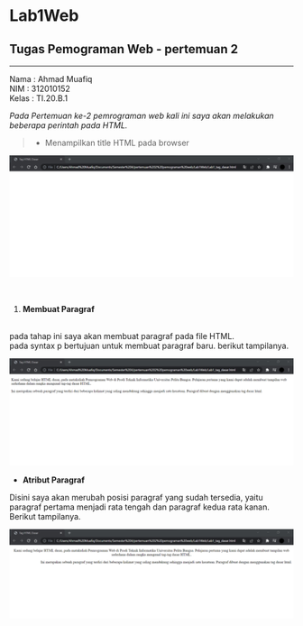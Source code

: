 # Lab1Web
## Tugas Pemograman Web - pertemuan 2

<hr>

Nama  : Ahmad Muafiq<br>
NIM   : 312010152<br>
Kelas : TI.20.B.1<br>

*Pada Pertemuan ke-2  pemrograman web kali ini saya akan melakukan beberapa perintah pada HTML.*<br>

> * Menampilkan title HTML pada browser <br>

![Gambar title HTML dasar](pictures/titleHTML.png)

<br>

1. **Membuat Paragraf**
<br>
pada tahap ini saya akan membuat paragraf pada file HTML. <br>
pada syntax p bertujuan untuk membuat paragraf baru. berikut tampilanya. <br>

![Gambar membuat paragraf baru](pictures/paragraf1.png)

- **Atribut Paragraf**

Disini saya akan merubah posisi paragraf yang sudah tersedia, yaitu paragraf pertama menjadi rata tengah dan paragraf kedua rata kanan. Berikut tampilanya.

![Gambar atribut paragraf](pictures/alignparagraf.png)